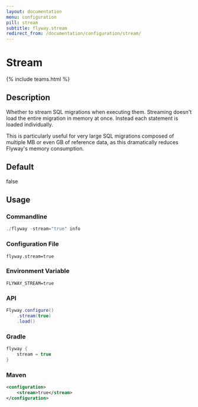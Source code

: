 ```yaml
---
layout: documentation
menu: configuration
pill: stream
subtitle: flyway.stream
redirect_from: /documentation/configuration/stream/
---
```


# Stream
{% include teams.html %}

## Description
Whether to stream SQL migrations when executing them. Streaming doesn't load the entire migration in memory at once. Instead each statement is loaded individually. 

This is particularly useful for very large SQL migrations composed of multiple MB or even GB of reference data, as this dramatically reduces Flyway's memory consumption.

## Default
false

## Usage

### Commandline
```powershell
./flyway -stream="true" info
```

### Configuration File
```properties
flyway.stream=true
```

### Environment Variable
```properties
FLYWAY_STREAM=true
```

### API
```java
Flyway.configure()
    .stream(true)
    .load()
```

### Gradle
```groovy
flyway {
    stream = true
}
```

### Maven
```xml
<configuration>
    <stream>true</stream>
</configuration>
```